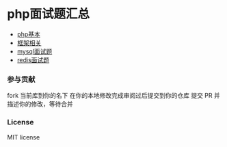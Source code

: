 # php面试题汇总



- [php基本](php基本.md)
- [框架相关](框架相关.md)
- [mysql面试题](mysql面试题.md)
- [redis面试题](redis面试题.md)


### 参与贡献
fork 当前库到你的名下
在你的本地修改完成审阅过后提交到你的仓库
提交 PR 并描述你的修改，等待合并
### License
MIT license